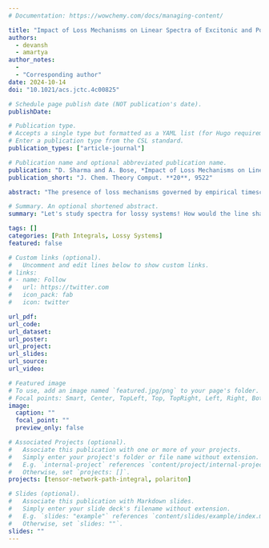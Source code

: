 ```yaml
---
# Documentation: https://wowchemy.com/docs/managing-content/

title: "Impact of Loss Mechanisms on Linear Spectra of Excitonic and Polaritonic Aggregates"
authors: 
  - devansh
  - amartya
author_notes:
  - 
  - "Corresponding author"
date: 2024-10-14
doi: "10.1021/acs.jctc.4c00825"

# Schedule page publish date (NOT publication's date).
publishDate: 

# Publication type.
# Accepts a single type but formatted as a YAML list (for Hugo requirements).
# Enter a publication type from the CSL standard.
publication_types: ["article-journal"]

# Publication name and optional abbreviated publication name.
publication: "D. Sharma and A. Bose, *Impact of Loss Mechanisms on Linear Spectra of Excitonic and Polaritonic Aggregates*, J. Chem. Theory Comput. **20**, 9522 (2024)."
publication_short: "J. Chem. Theory Comput. **20**, 9522"

abstract: "The presence of loss mechanisms governed by empirical timescales can profoundly affect the dynamics in molecular systems, leading to changes in their spectra. However, incorporation of these effects along with the system's interaction with the thermal dissipative environments proves to be challenging. In this work, we demonstrate the possibility of utilizing the recently developed path integral Lindblad dynamics (PILD) method to study the linear spectra of molecular aggregates. PILD presents a uniquely powerful simulation technique for retaining the effects of the vibrations in a numerically exact manner through the Feynman–Vernon influence functional while incorporating the effects of losses in an empirical manner using the Lindbald master equation. As illustrations of this technique, we provide examples taken from chiral excitonic and polaritonic aggregates for which we simulate both the absorption spectra and circular dichroism (CD) spectra. We demonstrate that the effect of loss on particular states can differ not just on the basis of the symmetries of the state but also on the basis of complicated “interactions” of the structured dissipative environments with the system and its loss mechanisms. Due to the different selection rules between the absorption and CD spectra and the relative intensities and broadening of the peaks, the two linear spectra together give an interesting insight into the contributions of the various eigenstates to the correlation functions. While the focus here is on linear spectroscopy, it should be possible in the future to use PILD to study multidimensional spectra under loss mechanisms as well."

# Summary. An optional shortened abstract.
summary: "Let's study spectra for lossy systems! How would the line shapes be affected? How do we exactly quantify the impact of such changes? Our Path Integral Lindblad Dynamics method provides a perfect way of answering these questions. Walk with us while we explore these questions..."

tags: []
categories: [Path Integrals, Lossy Systems]
featured: false

# Custom links (optional).
#   Uncomment and edit lines below to show custom links.
# links:
# - name: Follow
#   url: https://twitter.com
#   icon_pack: fab
#   icon: twitter

url_pdf:
url_code:
url_dataset:
url_poster:
url_project:
url_slides:
url_source:
url_video:

# Featured image
# To use, add an image named `featured.jpg/png` to your page's folder. 
# Focal points: Smart, Center, TopLeft, Top, TopRight, Left, Right, BottomLeft, Bottom, BottomRight.
image:
  caption: ""
  focal_point: ""
  preview_only: false

# Associated Projects (optional).
#   Associate this publication with one or more of your projects.
#   Simply enter your project's folder or file name without extension.
#   E.g. `internal-project` references `content/project/internal-project/index.md`.
#   Otherwise, set `projects: []`.
projects: [tensor-network-path-integral, polariton]

# Slides (optional).
#   Associate this publication with Markdown slides.
#   Simply enter your slide deck's filename without extension.
#   E.g. `slides: "example"` references `content/slides/example/index.md`.
#   Otherwise, set `slides: ""`.
slides: ""
---
```

